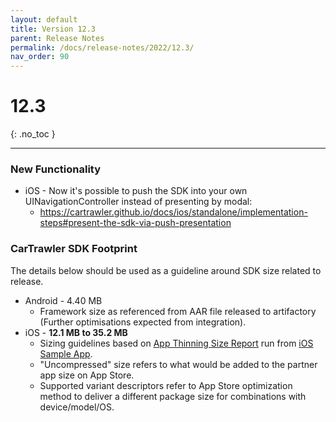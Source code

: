 ```yaml
---
layout: default
title: Version 12.3
parent: Release Notes
permalink: /docs/release-notes/2022/12.3/
nav_order: 90
---
```


# 12.3

{: .no_toc }

---

### New Functionality

* iOS - Now it's possible to push the SDK into your own UINavigationController instead of presenting by modal:
    * <a href="https://cartrawler.github.io/docs/ios/standalone/implementation-steps#present-the-sdk-via-push-presentation" target="_blank">https://cartrawler.github.io/docs/ios/standalone/implementation-steps#present-the-sdk-via-push-presentation</a>

### CarTrawler SDK Footprint
The details below should be used as a guideline around SDK size related to release.
* Android - 4.40 MB
  * Framework size as referenced from AAR file released to artifactory (Further optimisations expected from integration).
* iOS - **12.1 MB to 35.2 MB**
    * Sizing guidelines based on <a href="https://github.com/cartrawler/cartrawler.github.io/blob/master/ios-report.txt" target="_blank">App Thinning Size Report</a> run from <a href="https://github.com/cartrawler/cartrawler-ios-integration" target="_blank">iOS Sample App</a>.
    * "Uncompressed" size refers to what would be added to the partner app size on App Store.
    * Supported variant descriptors refer to App Store optimization method to deliver a different package size for combinations with device/model/OS.
